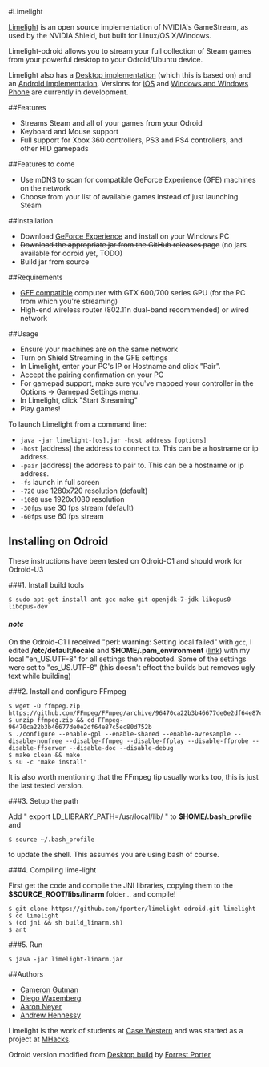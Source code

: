 #Limelight

[Limelight](https://github.com/limelight-stream) is an open source implementation of NVIDIA's GameStream, as used by the NVIDIA Shield, but built for Linux/OS X/Windows.

Limelight-odroid allows you to stream your full collection of Steam games from your powerful desktop to your Odroid/Ubuntu device.

Limelight also has a [Desktop implementation](https://github.com/limelight-stream/limelight-pc) (which this is based on) and an [Android implementation](https://github.com/limelight-stream/limelight-android). Versions for [iOS](https://github.com/limelight-stream/limelight-ios) and [Windows and Windows Phone](https://github.com/limelight-stream/limelight-windows) are currently in development.

##Features

* Streams Steam and all of your games from your Odroid
* Keyboard and Mouse support
* Full support for Xbox 360 controllers, PS3 and PS4 controllers, and other HID gamepads

##Features to come

* Use mDNS to scan for compatible GeForce Experience (GFE) machines on the network
* Choose from your list of available games instead of just launching Steam

##Installation

* Download [GeForce Experience](http://www.geforce.com/geforce-experience) and install on your Windows PC
* <s>Download the appropriate jar from the GitHub releases page</s> (no jars available for odroid yet, TODO)
* Build jar from source

##Requirements

* [GFE compatible](http://shield.nvidia.com/play-pc-games/) computer with GTX 600/700 series GPU (for the PC from which you're streaming)
* High-end wireless router (802.11n dual-band recommended) or wired network

##Usage

* Ensure your machines are on the same network
* Turn on Shield Streaming in the GFE settings
* In Limelight, enter your PC's IP or Hostname and click "Pair".
* Accept the pairing confirmation on your PC
* For gamepad support, make sure you've mapped your controller in the Options -> Gamepad Settings menu.
* In Limelight, click "Start Streaming"
* Play games!

To launch Limelight from a command line:
* `java -jar limelight-[os].jar -host address [options]`
* `-host` [address] the address to connect to. This can be a hostname or ip
  address.
* `-pair` [address] the address to pair to. This can be a hostname or ip address.
* `-fs` launch in full screen
* `-720` use 1280x720 resolution (default)
* `-1080` use 1920x1080 resolution
* `-30fps` use 30 fps stream (default)
* `-60fps` use 60 fps stream

## Installing on Odroid

These instructions have been tested on Odroid-C1 and should work for Odroid-U3

###1. Install build tools

```
$ sudo apt-get install ant gcc make git openjdk-7-jdk libopus0 libopus-dev
```
#### *note*
On the Odroid-C1 I received "perl: warning: Setting local failed" with `gcc`, I edited **/etc/default/locale** and **$HOME/.pam_environment** ([link](https://help.ubuntu.com/community/Locale)) with my local "en_US.UTF-8" for all settings then rebooted. Some of the settings were set to "es_US.UTF-8" (this doesn't effect the builds but removes ugly text while building)

###2. Install and configure FFmpeg

```
$ wget -O ffmpeg.zip https://github.com/FFmpeg/FFmpeg/archive/96470ca22b3b46677de0e2df64e87c5ec80d752b.zip
$ unzip ffmpeg.zip && cd FFmpeg-96470ca22b3b46677de0e2df64e87c5ec80d752b
$ ./configure --enable-gpl --enable-shared --enable-avresample --disable-nonfree --disable-ffmpeg --disable-ffplay --disable-ffprobe --disable-ffserver --disable-doc --disable-debug
$ make clean && make
$ su -c "make install"
```

It is also worth mentioning that the FFmpeg tip usually works too, this is just the last tested version.

###3. Setup the path

Add "
export LD_LIBRARY_PATH=/usr/local/lib/
" to **$HOME/.bash_profile** and

```
$ source ~/.bash_profile
```

to update the shell. This assumes you are using bash of course.

###4. Compiling lime-light

First get the code and compile the JNI libraries, copying them to the **$SOURCE_ROOT/libs/linarm** folder... and compile!

```
$ git clone https://github.com/fporter/limelight-odroid.git limelight
$ cd limelight
$ (cd jni && sh build_linarm.sh)
$ ant
```

###5. Run

```
$ java -jar limelight-linarm.jar
```

##Authors

* [Cameron Gutman](https://github.com/cgutman)  
* [Diego Waxemberg](https://github.com/dwaxemberg)  
* [Aaron Neyer](https://github.com/Aaronneyer)  
* [Andrew Hennessy](https://github.com/yetanothername)

Limelight is the work of students at [Case Western](http://case.edu) and was
started as a project at [MHacks](http://mhacks.org).

Odroid version modified from [Desktop build](https://github.com/limelight-stream/limelight-pc) by [Forrest Porter](https://github.com/fporter)
